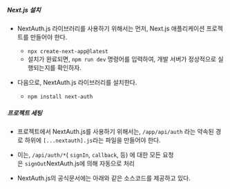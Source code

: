 
##### Next.js 설치

- NextAuth.js 라이브러리를 사용하기 위해서는 먼저, Next.js 애플리케이션 프로젝트를 만들어야 한다. 
	- `npx create-next-app@latest` 
	- 설치가 완료되면, `npm run dev` 명령어를 입력하여, 개발 서버가 정상적으로 실행되는지를 확인하자.

- 다음으로, NextAuth.js 라이브러리를 설치한다. 
	- `npm install next-auth`


##### 프로젝트 세팅

- 프로젝트에서 NextAuth.js를 사용하기 위해서는, `/app/api/auth` 라는 약속된 경로 하위에 `[...nextauth].js`라는 파일을 만들어야 한다.
- 이는, `/api/auth/*`( `signIn`, `callback`, 등) 에 대한 모든 요청은 `signOut`NextAuth.js에 의해 자동으로 처리

- NextAuth.js의 공식문서에는 아래와 같은 소스코드를 제공하고 있다.